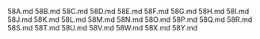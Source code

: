 58A.md
58B.md
58C.md
58D.md
58E.md
58F.md
58G.md
58H.md
58I.md
58J.md
58K.md
58L.md
58M.md
58N.md
58O.md
58P.md
58Q.md
58R.md
58S.md
58T.md
58U.md
58V.md
58W.md
58X.md
58Y.md